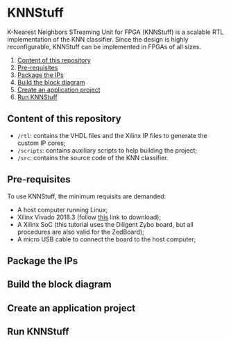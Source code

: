 # KNNStuff
K-Nearest Neighbors STreaming Unit for FPGA (KNNStuff) is a scalable RTL implementation of the KNN classifier. Since the design is highly reconfigurable, KNNStuff can be implemented in FPGAs of all sizes.

1. [Content of this repository](#content-of-this-repository)
2. [Pre-requisites](#pre-requisites)
3. [Package the IPs](#package-the-ips)
4. [Build the block diagram](#build-the-block-diagram)
5. [Create an application project](#create-an-application-project)
6. [Run KNNStuff](#run-knn-stuff)

## Content of this repository
* `/rtl`: contains the VHDL files and the Xilinx IP files to generate the custom IP cores;
* `/scripts`: contains auxiliary scripts to help building the project;
* `/src`: contains the source code of the KNN classifier.

## Pre-requisites
To use KNNStuff, the minimum requisits are demanded:
* A host computer running Linux;
* Xilinx Vivado 2018.3 (follow [this](https://www.xilinx.com/support/download/index.html/content/xilinx/en/downloadNav/vivado-design-tools/2018-3.html) link to download);
* A Xilinx SoC (this tutorial uses the Diligent Zybo board, but all procedures are also valid for the ZedBoard);
* A micro USB cable to connect the board to the host computer;


## Package the IPs
## Build the block diagram
## Create an application project
## Run KNNStuff
